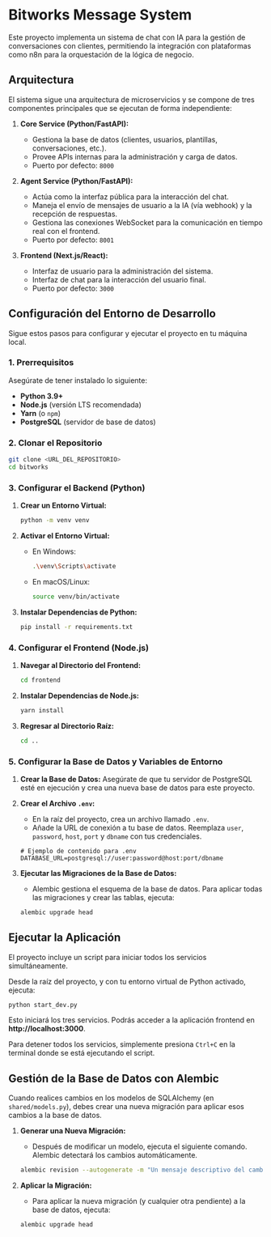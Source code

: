 # Bitworks Message System

Este proyecto implementa un sistema de chat con IA para la gestión de conversaciones con clientes, permitiendo la integración con plataformas como n8n para la orquestación de la lógica de negocio.

## Arquitectura

El sistema sigue una arquitectura de microservicios y se compone de tres componentes principales que se ejecutan de forma independiente:

1.  **Core Service (Python/FastAPI):**
    *   Gestiona la base de datos (clientes, usuarios, plantillas, conversaciones, etc.).
    *   Provee APIs internas para la administración y carga de datos.
    *   Puerto por defecto: `8000`

2.  **Agent Service (Python/FastAPI):**
    *   Actúa como la interfaz pública para la interacción del chat.
    *   Maneja el envío de mensajes de usuario a la IA (vía webhook) y la recepción de respuestas.
    *   Gestiona las conexiones WebSocket para la comunicación en tiempo real con el frontend.
    *   Puerto por defecto: `8001`

3.  **Frontend (Next.js/React):**
    *   Interfaz de usuario para la administración del sistema.
    *   Interfaz de chat para la interacción del usuario final.
    *   Puerto por defecto: `3000`

## Configuración del Entorno de Desarrollo

Sigue estos pasos para configurar y ejecutar el proyecto en tu máquina local.

### 1. Prerrequisitos

Asegúrate de tener instalado lo siguiente:

*   **Python 3.9+**
*   **Node.js** (versión LTS recomendada)
*   **Yarn** (o `npm`)
*   **PostgreSQL** (servidor de base de datos)

### 2. Clonar el Repositorio

```sh
git clone <URL_DEL_REPOSITORIO>
cd bitworks
```

### 3. Configurar el Backend (Python)

1.  **Crear un Entorno Virtual:**
    ```sh
    python -m venv venv
    ```

2.  **Activar el Entorno Virtual:**
    *   En Windows:
        ```sh
        .\venv\Scripts\activate
        ```
    *   En macOS/Linux:
        ```sh
        source venv/bin/activate
        ```

3.  **Instalar Dependencias de Python:**
    ```sh
    pip install -r requirements.txt
    ```

### 4. Configurar el Frontend (Node.js)

1.  **Navegar al Directorio del Frontend:**
    ```sh
    cd frontend
    ```

2.  **Instalar Dependencias de Node.js:**
    ```sh
    yarn install
    ```

3.  **Regresar al Directorio Raíz:**
    ```sh
    cd ..
    ```

### 5. Configurar la Base de Datos y Variables de Entorno

1.  **Crear la Base de Datos:** Asegúrate de que tu servidor de PostgreSQL esté en ejecución y crea una nueva base de datos para este proyecto.

2.  **Crear el Archivo `.env`:**
    *   En la raíz del proyecto, crea un archivo llamado `.env`.
    *   Añade la URL de conexión a tu base de datos. Reemplaza `user`, `password`, `host`, `port` y `dbname` con tus credenciales.

    ```env
    # Ejemplo de contenido para .env
    DATABASE_URL=postgresql://user:password@host:port/dbname
    ```

3.  **Ejecutar las Migraciones de la Base de Datos:**
    *   Alembic gestiona el esquema de la base de datos. Para aplicar todas las migraciones y crear las tablas, ejecuta:
    ```sh
    alembic upgrade head
    ```

## Ejecutar la Aplicación

El proyecto incluye un script para iniciar todos los servicios simultáneamente.

Desde la raíz del proyecto, y con tu entorno virtual de Python activado, ejecuta:

```sh
python start_dev.py
```

Esto iniciará los tres servicios. Podrás acceder a la aplicación frontend en **http://localhost:3000**.

Para detener todos los servicios, simplemente presiona `Ctrl+C` en la terminal donde se está ejecutando el script.

## Gestión de la Base de Datos con Alembic

Cuando realices cambios en los modelos de SQLAlchemy (en `shared/models.py`), debes crear una nueva migración para aplicar esos cambios a la base de datos.

1.  **Generar una Nueva Migración:**
    *   Después de modificar un modelo, ejecuta el siguiente comando. Alembic detectará los cambios automáticamente.
    ```sh
    alembic revision --autogenerate -m "Un mensaje descriptivo del cambio"
    ```

2.  **Aplicar la Migración:**
    *   Para aplicar la nueva migración (y cualquier otra pendiente) a la base de datos, ejecuta:
    ```sh
    alembic upgrade head
    ```
